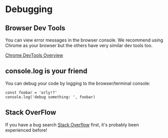 # Debugging


## Browser Dev Tools
You can view error messages in the browser console.  We recommend using Chrome as your browser but the others have very similar dev tools too.

[Chrome DevTools Overview
](https://developer.chrome.com/devtools)


## console.log is your friend

You can debug your code by logging to the browser/terminal console:
```
const foobar = 'orly!?'
console.log('debug something: ', foobar)
```


## Stack OverFlow
If you have a bug search [Stack Overflow](http://stackoverflow.com/) first, it's probably been experienced before!